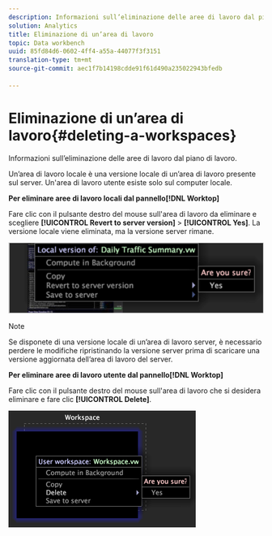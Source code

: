 ```yaml
---
description: Informazioni sull’eliminazione delle aree di lavoro dal piano di lavoro.
solution: Analytics
title: Eliminazione di un’area di lavoro
topic: Data workbench
uuid: 85fd84d6-0602-4ff4-a55a-44077f3f3151
translation-type: tm+mt
source-git-commit: aec1f7b14198cdde91f61d490a235022943bfedb

---
```



# Eliminazione di un’area di lavoro{#deleting-a-workspaces}

Informazioni sull’eliminazione delle aree di lavoro dal piano di lavoro.

Un’area di lavoro locale è una versione locale di un’area di lavoro presente sul server. Un&#39;area di lavoro utente esiste solo sul computer locale.

**Per eliminare aree di lavoro locali dal pannello[!DNL Worktop]**

Fare clic con il pulsante destro del mouse sull&#39;area di lavoro da eliminare e scegliere **[!UICONTROL Revert to server version]** > **[!UICONTROL Yes]**. La versione locale viene eliminata, ma la versione server rimane.

![](assets/client-del.png)

>[!NOTE]
>
>Se disponete di una versione locale di un’area di lavoro server, è necessario perdere le modifiche ripristinando la versione server prima di scaricare una versione aggiornata dell’area di lavoro del server.

**Per eliminare aree di lavoro utente dal pannello[!DNL Worktop]**

Fare clic con il pulsante destro del mouse sull&#39;area di lavoro che si desidera eliminare e fare clic **[!UICONTROL Delete]**.

![](assets/mnu_workspaceManager_Deletewksp.png)

